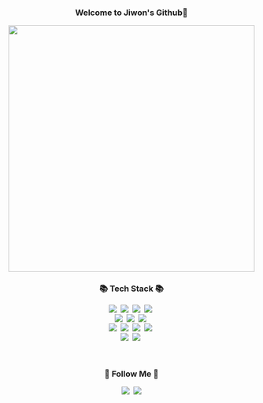 <!DOCTYPE html>
<html>

<head>
	<div align="center">
		<h3>Welcome to Jiwon's Github👋</h3>
	</div>
	<div gif>
		<p align="center">
			<img src="https://github.com/wonjiwonji/wonjiwonji/assets/122261115/9592addb-9039-4f83-80e3-0a766ec8e57a"
				style="width:500px"></img>
		</p>
	</div>
</head>

<body>
	<div stack>
		<h3 align="center">📚 Tech Stack 📚</h3>
		<p align="center">
			<img src="https://img.shields.io/badge/Java-007396?style=flat-square&logo=Java&logoColor=white" /></a>&nbsp
			<img
				src="https://img.shields.io/badge/Python-3766AB?style=flat-square&logo=Python&logoColor=white" /></a>&nbsp
			<img src="https://img.shields.io/badge/C-A8B9CC?style=flat-square&logo=C&logoColor=white" /></a>&nbsp
			<img
				src="https://img.shields.io/badge/JavaScript-F7DF1E?style=flat-square&logo=javaScript&logoColor=white" /></a>&nbsp
			<br>
			<img
				src="https://img.shields.io/badge/Spring-6DB33F?style=flat-square&logo=Spring&logoColor=white" /></a>&nbsp
			<img
				src="https://img.shields.io/badge/HTML5-E34F26?style=flat-square&logo=HTML5&logoColor=white" /></a>&nbsp
			<img src="https://img.shields.io/badge/CSS3-1572B6?style=flat-square&logo=CSS3&logoColor=white" /></a>&nbsp
			<br>
			<img
				src="https://img.shields.io/badge/Oracle-F80000?style=flat-square&logo=Oracle&logoColor=white" /></a>&nbsp
			<img
				src="https://img.shields.io/badge/MySQL-4479A1?style=flat-square&logo=MySQL&logoColor=white" /></a>&nbsp
			<img
				src="https://img.shields.io/badge/MariaDB-003545?style=flat-square&logo=MariaDB&logoColor=white" /></a>&nbsp
			<img
				src="https://img.shields.io/badge/Firebase-FFCA28?style=flat-square&logo=Firebase&logoColor=white" /></a>&nbsp
			<br>
			<img
				src="https://img.shields.io/badge/Linux-FCC624?style=flat-square&logo=Linux&logoColor=white" /></a>&nbsp
			<img src="https://img.shields.io/badge/Git-F05032?style=flat-square&logo=Git&logoColor=white" /></a>&nbsp
		</p>
	</div>
	<div follow>
		<br>
		<h3 align="center">🌈 Follow Me 🌈</h3>
		<p align="center">
			<a href="https://www.notion.so/JIWON-STUDY-53c2505a03a74642981fa76530119e10"><img
					src="https://img.shields.io/badge/Notion-FFC1CC?style=flat-square&logo=Notion&logoColor=white"
					&link=https://www.notion.so/JIWON-STUDY-53c2505a03a74642981fa76530119e10" /></a>&nbsp
			<a href="mailto:dnflwlq1214@naver.com"><img
					src="https://img.shields.io/badge/mail-d14836?style=flat-square&logo=Gmail&logoColor=white&link=dnflwlq1214@naver.com" /></a>
		</p>
	</div>

</body>

</html>
